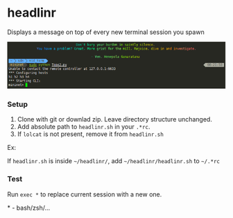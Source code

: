 # headlinr

Displays a message on top of every new terminal session you spawn

![headlinr.PNG](/screenshots/headlinr.PNG?raw=true "Screenshot")

### Setup

1. Clone with git or downlad zip. Leave directory structure unchanged.
2. Add absolute path to ```headlinr.sh``` in your ```.*rc```.
3. If ```lolcat``` is not present, remove it from ```headlinr.sh```

Ex:

If ```headlinr.sh``` is inside ```~/headlinr/```, add ```~/headlinr/headlinr.sh``` to ```~/.*rc```

### Test

Run ```exec *``` to replace current session with a new one.

\* - bash/zsh/...
